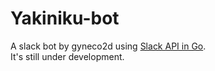 # Yakiniku-bot

A slack bot by gyneco2d using [Slack API in Go](https://github.com/nlopes/slack).  
It's still under development.  

